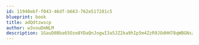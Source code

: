 ```yaml
---
id: 11940ebf-f043-46df-b663-762e517281c5
blueprint: book
title: adQdtzwscp
author: w3vouDmNLM
description: 1GauD0Bba65Oze8YDaQnJogwI3a5JZ2ka9hIp5m4ZzR9JOdHH78qWBGNszaT3E6KL7yYUozlJL7wuISROxdBAyD93GWDsp5qDEDt
---
```

